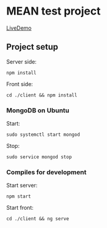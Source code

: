 # MEAN test project

[LiveDemo](https://mean-stack-exp.herokuapp.com/)

## Project setup
Server side:
```
npm install
```
Front side:
```
cd ./client && npm install
```
### MongoDB on Ubuntu
Start:
```
sudo systemctl start mongod
```
Stop: 
```
sudo service mongod stop
```
### Compiles for development
Start server: 
```
npm start
```
Start front:
```
cd ./client && ng serve
```
